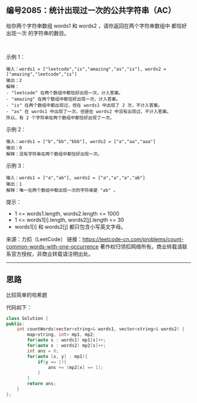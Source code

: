 ## 编号2085：统计出现过一次的公共字符串（AC）

给你两个字符串数组 words1 和 words2 ，请你返回在两个字符串数组中 都恰好出现一次 的字符串的数目。

 

示例 1：
```
输入：words1 = ["leetcode","is","amazing","as","is"], words2 = ["amazing","leetcode","is"]
输出：2
解释：
- "leetcode" 在两个数组中都恰好出现一次，计入答案。
- "amazing" 在两个数组中都恰好出现一次，计入答案。
- "is" 在两个数组中都出现过，但在 words1 中出现了 2 次，不计入答案。
- "as" 在 words1 中出现了一次，但是在 words2 中没有出现过，不计入答案。
所以，有 2 个字符串在两个数组中都恰好出现了一次。
```
示例 2：
```
输入：words1 = ["b","bb","bbb"], words2 = ["a","aa","aaa"]
输出：0
解释：没有字符串在两个数组中都恰好出现一次。
```
示例 3：
```
输入：words1 = ["a","ab"], words2 = ["a","a","a","ab"]
输出：1
解释：唯一在两个数组中都出现一次的字符串是 "ab" 。
```
提示：

* 1 <= words1.length, words2.length <= 1000
* 1 <= words1[i].length, words2[j].length <= 30
* words1[i] 和 words2[j] 都只包含小写英文字母。

来源：力扣（LeetCode）
链接：https://leetcode-cn.com/problems/count-common-words-with-one-occurrence
著作权归领扣网络所有。商业转载请联系官方授权，非商业转载请注明出处。

---
## 思路

比较简单的哈希题

代码如下：
```c++
class Solution {
public:
    int countWords(vector<string>& words1, vector<string>& words2) {
        map<string, int> mp1, mp2;
        for(auto s : words1) mp1[s]++;
        for(auto s : words2) mp2[s]++;
        int ans = 0;
        for(auto [x, y] : mp1){
            if(y == 1){
                ans += (mp2[x] == 1);
            }
        }
        return ans;
    }
};
```